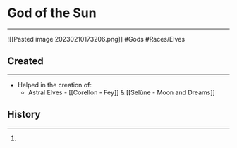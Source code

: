 # God of the Sun
---
![[Pasted image 20230210173206.png]]
#Gods #Races/Elves 
## Created
---
- Helped in the creation of: 
	- Astral Elves - [[Corellon - Fey]] & [[Selûne - Moon and Dreams]]

## History
---
1. 